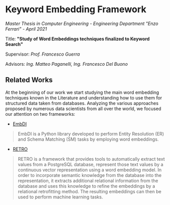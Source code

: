 # Keyword Embedding Framework

*Master Thesis in Computer Engineering - Engineering Department "Enzo Ferrari" - April 2021*

Title: **"Study of Word Embeddings techniques finalized to Keyword Search"**

Supervisor: *Prof. Francesco Guerra*

Advisors: *Ing. Matteo Paganelli, Ing. Francesco Del Buono*

## Related Works

At the beginning of our work we start studying the main word embedding techniques known in the Literature and understanding how to use them for structured data taken from databases.
Analyzing the various approaches proposed by numerous data scientists from all over the world, we focused our attention on two frameworks:
* [EmbDI](https://gitlab.eurecom.fr/cappuzzo/embdi)
>EmbDI is a Python library developed to perform Entity Resolution (ER) and Schema Matching (SM) tasks by employing
word embeddings.

* [RETRO](https://github.com/guenthermi/postgres-retrofit)
>RETRO is a framework that provides tools to automatically extract text values from a PostgreSQL database, represent those text values by a continuous vector representation using a word embedding model. In order to incorporate semantic knowledge from the database into the representation, it extracts additional relational information from the database and uses this knowledge to refine the embeddings by a relational retrofitting method. The resulting embeddings can then be used to perform machine learning tasks.

